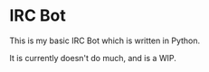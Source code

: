 IRC Bot
=======

This is my basic IRC Bot which is written in Python.

It is currently doesn't do much, and is a WIP.